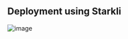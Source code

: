 **Deployment using Starkli**
----
![image](https://github.com/user-attachments/assets/81d6ff57-1e2e-48a3-b9fa-a6763be834a4)
